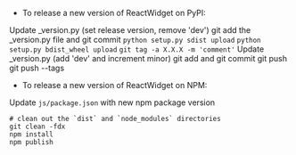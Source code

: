 - To release a new version of ReactWidget on PyPI:

Update _version.py (set release version, remove 'dev')
git add the _version.py file and git commit
`python setup.py sdist upload`
`python setup.py bdist_wheel upload`
`git tag -a X.X.X -m 'comment'`
Update _version.py (add 'dev' and increment minor)
git add and git commit
git push
git push --tags

- To release a new version of ReactWidget on NPM:

Update `js/package.json` with new npm package version

```
# clean out the `dist` and `node_modules` directories
git clean -fdx
npm install
npm publish
```